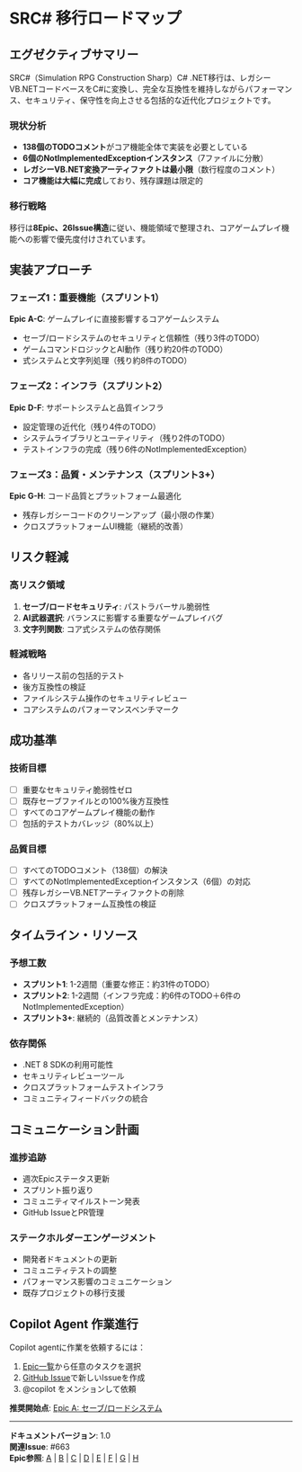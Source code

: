 # SRC# 移行ロードマップ

## エグゼクティブサマリー

SRC#（Simulation RPG Construction Sharp）C# .NET移行は、レガシーVB.NETコードベースをC#に変換し、完全な互換性を維持しながらパフォーマンス、セキュリティ、保守性を向上させる包括的な近代化プロジェクトです。

### 現状分析

- **138個のTODOコメント**がコア機能全体で実装を必要としている
- **6個のNotImplementedExceptionインスタンス**（7ファイルに分散）
- **レガシーVB.NET変換アーティファクトは最小限**（数行程度のコメント）
- **コア機能は大幅に完成**しており、残存課題は限定的

### 移行戦略

移行は**8Epic、26Issue構造**に従い、機能領域で整理され、コアゲームプレイ機能への影響で優先度付けされています。

## 実装アプローチ

### フェーズ1：重要機能（スプリント1）
**Epic A-C**: ゲームプレイに直接影響するコアゲームシステム
- セーブ/ロードシステムのセキュリティと信頼性（残り3件のTODO）
- ゲームコマンドロジックとAI動作（残り約20件のTODO）
- 式システムと文字列処理（残り約8件のTODO）

### フェーズ2：インフラ（スプリント2）
**Epic D-F**: サポートシステムと品質インフラ
- 設定管理の近代化（残り4件のTODO）
- システムライブラリとユーティリティ（残り2件のTODO）
- テストインフラの完成（残り6件のNotImplementedException）

### フェーズ3：品質・メンテナンス（スプリント3+）
**Epic G-H**: コード品質とプラットフォーム最適化
- 残存レガシーコードのクリーンアップ（最小限の作業）
- クロスプラットフォームUI機能（継続的改善）

## リスク軽減

### 高リスク領域
1. **セーブ/ロードセキュリティ**: パストラバーサル脆弱性
2. **AI武器選択**: バランスに影響する重要なゲームプレイバグ
3. **文字列関数**: コア式システムの依存関係

### 軽減戦略
- 各リリース前の包括的テスト
- 後方互換性の検証
- ファイルシステム操作のセキュリティレビュー
- コアシステムのパフォーマンスベンチマーク

## 成功基準

### 技術目標
- [ ] 重要なセキュリティ脆弱性ゼロ
- [ ] 既存セーブファイルとの100%後方互換性
- [ ] すべてのコアゲームプレイ機能の動作
- [ ] 包括的テストカバレッジ（80%以上）

### 品質目標  
- [ ] すべてのTODOコメント（138個）の解決
- [ ] すべてのNotImplementedExceptionインスタンス（6個）の対応
- [ ] 残存レガシーVB.NETアーティファクトの削除
- [ ] クロスプラットフォーム互換性の検証

## タイムライン・リソース

### 予想工数
- **スプリント1**: 1-2週間（重要な修正：約31件のTODO）
- **スプリント2**: 1-2週間（インフラ完成：約6件のTODO＋6件のNotImplementedException）
- **スプリント3+**: 継続的（品質改善とメンテナンス）

### 依存関係
- .NET 8 SDKの利用可能性
- セキュリティレビューツール
- クロスプラットフォームテストインフラ
- コミュニティフィードバックの統合

## コミュニケーション計画

### 進捗追跡
- 週次Epicステータス更新
- スプリント振り返り
- コミュニティマイルストーン発表
- GitHub IssueとPR管理

### ステークホルダーエンゲージメント
- 開発者ドキュメントの更新
- コミュニティテストの調整
- パフォーマンス影響のコミュニケーション
- 既存プロジェクトの移行支援

## Copilot Agent 作業進行

Copilot agentに作業を依頼するには：
1. [Epic一覧](./epics/)から任意のタスクを選択
2. [GitHub Issue](../.github/ISSUE_TEMPLATE/epic-task.md)で新しいIssueを作成
3. @copilot をメンションして依頼

**推奨開始点**: [Epic A: セーブ/ロードシステム](./epics/epic-a-save-load.md)

---

**ドキュメントバージョン**: 1.0  
**関連Issue**: #663  
**Epic参照**: [A](./epics/epic-a-save-load.md) | [B](./epics/epic-b-game-commands.md) | [C](./epics/epic-c-expression-system.md) | [D](./epics/epic-d-configuration.md) | [E](./epics/epic-e-system-libraries.md) | [F](./epics/epic-f-test-infrastructure.md) | [G](./epics/epic-g-legacy-cleanup.md) | [H](./epics/epic-h-ui-platform.md)